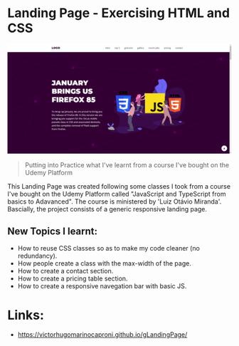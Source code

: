 # Landing Page - Exercising HTML and CSS

![preview](./assets/img/landingPage-preview.png)

> Putting into Practice what I've learnt from a course I've bought on the Udemy Platform 

This Landing Page was created following some classes I took from a course I've bought on the Udemy Platform called "JavaScript and TypeScript from basics to Adavanced". The course is ministered by 'Luiz Otávio Miranda'. Bascially, the project consists of a generic responsive landing page.

## New Topics I learnt:

- How to reuse CSS classes so as to make my code cleaner (no redundancy).
- How people create a class with the max-width of the page.
- How to create a contact section.
- How to create a pricing table section.
- How to create a responsive navegation bar with basic JS.

# Links:

- https://victorhugomarinocaproni.github.io/gLandingPage/